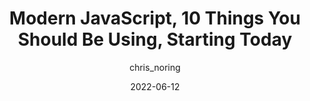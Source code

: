 ---
author: chris_noring
date: 2022-06-12
draft: true
permalink: false
publisher: thepracticaldev
tags:
  - javascript
target_url: https://dev.to/azure/modern-javascript-10-things-you-should-be-using-starting-today-1adm
title: Modern JavaScript, 10 Things You Should Be Using, Starting Today
---